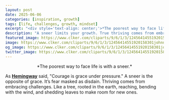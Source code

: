 ```yaml
---
layout: post
date: 2025-06-06
categories: [inspiration, growth]
tags: [life, challenges, growth, mindset]
excerpt: "<div style='text-align: center;'>*The poorest way to face life is with a sneer.*</div>\n\nAs [**Hemingway**](https://www.goodreads.com/book/show/10799.A_Farewell_to_Arms) said, 'Courage is grace under pressure.' A sneer is the opposite of grace. It’s fear masked as disdain. Thriving comes from embracing challenges. Like a tree, rooted in the earth, reaching, bending with the wind, and shedding leaves to make room for new ones."
description: "A sneer limits your growth. True thriving comes from embracing life’s challenges with openness, like a tree reaching towards the light."
featured_image: https://www.clker.com/cliparts/9/6/1/3/12456414551920158301johnny_automatic_sneer.svg.med.png
image: https://www.clker.com/cliparts/9/6/1/3/12456414551920158301johnny_automatic_sneer.svg.med.png
og_image: https://www.clker.com/cliparts/9/6/1/3/12456414551920158301johnny_automatic_sneer.svg.med.png
twitter_image: https://www.clker.com/cliparts/9/6/1/3/12456414551920158301johnny_automatic_sneer.svg.med.png
---
```


<div style="text-align: center;">*The poorest way to face life is with a sneer.*</div>

As [**Hemingway**](https://www.goodreads.com/book/show/10799.A_Farewell_to_Arms) said, "Courage is grace under pressure." A sneer is the opposite of grace. It’s fear masked as disdain. Thriving comes from embracing challenges. Like a tree, rooted in the earth, reaching, bending with the wind, and shedding leaves to make room for new ones.
